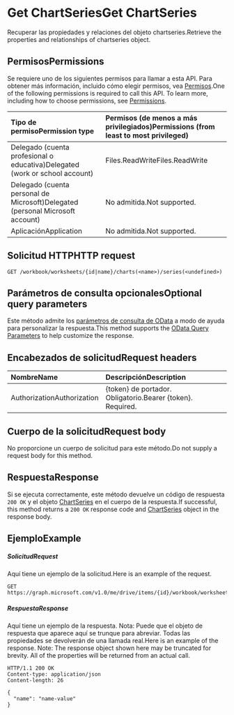 # <a name="get-chartseries"></a><span data-ttu-id="9d6d9-101">Get ChartSeries</span><span class="sxs-lookup"><span data-stu-id="9d6d9-101">Get ChartSeries</span></span>

<span data-ttu-id="9d6d9-102">Recuperar las propiedades y relaciones del objeto chartseries.</span><span class="sxs-lookup"><span data-stu-id="9d6d9-102">Retrieve the properties and relationships of chartseries object.</span></span>
## <a name="permissions"></a><span data-ttu-id="9d6d9-103">Permisos</span><span class="sxs-lookup"><span data-stu-id="9d6d9-103">Permissions</span></span>
<span data-ttu-id="9d6d9-p101">Se requiere uno de los siguientes permisos para llamar a esta API. Para obtener más información, incluido cómo elegir permisos, vea [Permisos](../../../concepts/permissions_reference.md).</span><span class="sxs-lookup"><span data-stu-id="9d6d9-p101">One of the following permissions is required to call this API. To learn more, including how to choose permissions, see [Permissions](../../../concepts/permissions_reference.md).</span></span>

|<span data-ttu-id="9d6d9-106">Tipo de permiso</span><span class="sxs-lookup"><span data-stu-id="9d6d9-106">Permission type</span></span>      | <span data-ttu-id="9d6d9-107">Permisos (de menos a más privilegiados)</span><span class="sxs-lookup"><span data-stu-id="9d6d9-107">Permissions (from least to most privileged)</span></span>              |
|:--------------------|:---------------------------------------------------------|
|<span data-ttu-id="9d6d9-108">Delegado (cuenta profesional o educativa)</span><span class="sxs-lookup"><span data-stu-id="9d6d9-108">Delegated (work or school account)</span></span> | <span data-ttu-id="9d6d9-109">Files.ReadWrite</span><span class="sxs-lookup"><span data-stu-id="9d6d9-109">Files.ReadWrite</span></span>    |
|<span data-ttu-id="9d6d9-110">Delegado (cuenta personal de Microsoft)</span><span class="sxs-lookup"><span data-stu-id="9d6d9-110">Delegated (personal Microsoft account)</span></span> | <span data-ttu-id="9d6d9-111">No admitida.</span><span class="sxs-lookup"><span data-stu-id="9d6d9-111">Not supported.</span></span>    |
|<span data-ttu-id="9d6d9-112">Aplicación</span><span class="sxs-lookup"><span data-stu-id="9d6d9-112">Application</span></span> | <span data-ttu-id="9d6d9-113">No admitida.</span><span class="sxs-lookup"><span data-stu-id="9d6d9-113">Not supported.</span></span> |

## <a name="http-request"></a><span data-ttu-id="9d6d9-114">Solicitud HTTP</span><span class="sxs-lookup"><span data-stu-id="9d6d9-114">HTTP request</span></span>
<!-- { "blockType": "ignored" } -->
```http
GET /workbook/worksheets/{id|name}/charts(<name>)/series(<undefined>)
```
## <a name="optional-query-parameters"></a><span data-ttu-id="9d6d9-115">Parámetros de consulta opcionales</span><span class="sxs-lookup"><span data-stu-id="9d6d9-115">Optional query parameters</span></span>
<span data-ttu-id="9d6d9-116">Este método admite los [parámetros de consulta de OData](http://developer.microsoft.com/en-us/graph/docs/overview/query_parameters) a modo de ayuda para personalizar la respuesta.</span><span class="sxs-lookup"><span data-stu-id="9d6d9-116">This method supports the [OData Query Parameters](http://developer.microsoft.com/en-us/graph/docs/overview/query_parameters) to help customize the response.</span></span>

## <a name="request-headers"></a><span data-ttu-id="9d6d9-117">Encabezados de solicitud</span><span class="sxs-lookup"><span data-stu-id="9d6d9-117">Request headers</span></span>
| <span data-ttu-id="9d6d9-118">Nombre</span><span class="sxs-lookup"><span data-stu-id="9d6d9-118">Name</span></span>      |<span data-ttu-id="9d6d9-119">Descripción</span><span class="sxs-lookup"><span data-stu-id="9d6d9-119">Description</span></span>|
|:----------|:----------|
| <span data-ttu-id="9d6d9-120">Authorization</span><span class="sxs-lookup"><span data-stu-id="9d6d9-120">Authorization</span></span>  | <span data-ttu-id="9d6d9-p102">{token} de portador. Obligatorio.</span><span class="sxs-lookup"><span data-stu-id="9d6d9-p102">Bearer {token}. Required.</span></span> |

## <a name="request-body"></a><span data-ttu-id="9d6d9-123">Cuerpo de la solicitud</span><span class="sxs-lookup"><span data-stu-id="9d6d9-123">Request body</span></span>
<span data-ttu-id="9d6d9-124">No proporcione un cuerpo de solicitud para este método.</span><span class="sxs-lookup"><span data-stu-id="9d6d9-124">Do not supply a request body for this method.</span></span>

## <a name="response"></a><span data-ttu-id="9d6d9-125">Respuesta</span><span class="sxs-lookup"><span data-stu-id="9d6d9-125">Response</span></span>

<span data-ttu-id="9d6d9-126">Si se ejecuta correctamente, este método devuelve un código de respuesta `200 OK` y el objeto [ChartSeries](../resources/chartseries.md) en el cuerpo de la respuesta.</span><span class="sxs-lookup"><span data-stu-id="9d6d9-126">If successful, this method returns a `200 OK` response code and [ChartSeries](../resources/chartseries.md) object in the response body.</span></span>
## <a name="example"></a><span data-ttu-id="9d6d9-127">Ejemplo</span><span class="sxs-lookup"><span data-stu-id="9d6d9-127">Example</span></span>
##### <a name="request"></a><span data-ttu-id="9d6d9-128">Solicitud</span><span class="sxs-lookup"><span data-stu-id="9d6d9-128">Request</span></span>
<span data-ttu-id="9d6d9-129">Aquí tiene un ejemplo de la solicitud.</span><span class="sxs-lookup"><span data-stu-id="9d6d9-129">Here is an example of the request.</span></span>
<!-- {
  "blockType": "request",
  "name": "get_chartseries"
}-->
```http
GET https://graph.microsoft.com/v1.0/me/drive/items/{id}/workbook/worksheets/{id|name}/charts(<name>)/series(<undefined>)
```
##### <a name="response"></a><span data-ttu-id="9d6d9-130">Respuesta</span><span class="sxs-lookup"><span data-stu-id="9d6d9-130">Response</span></span>
<span data-ttu-id="9d6d9-p103">Aquí tiene un ejemplo de la respuesta. Nota: Puede que el objeto de respuesta que aparece aquí se trunque para abreviar. Todas las propiedades se devolverán de una llamada real.</span><span class="sxs-lookup"><span data-stu-id="9d6d9-p103">Here is an example of the response. Note: The response object shown here may be truncated for brevity. All of the properties will be returned from an actual call.</span></span>
<!-- {
  "blockType": "response",
  "truncated": true,
  "@odata.type": "microsoft.graph.chartSeries"
} -->
```http
HTTP/1.1 200 OK
Content-type: application/json
Content-length: 26

{
  "name": "name-value"
}
```

<!-- uuid: 8fcb5dbc-d5aa-4681-8e31-b001d5168d79
2015-10-25 14:57:30 UTC -->
<!-- {
  "type": "#page.annotation",
  "description": "Get ChartSeries",
  "keywords": "",
  "section": "documentation",
  "tocPath": ""
}-->